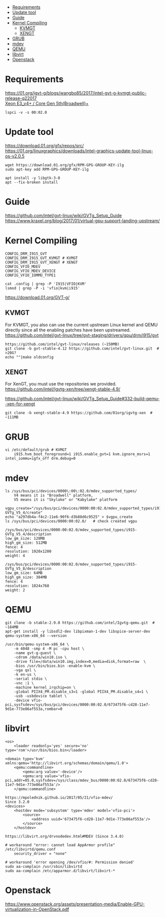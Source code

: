 <!-- TOC -->

- [Requirements](#requirements)
- [Update tool](#update-tool)
- [Guide](#guide)
- [Kernel Compiling](#kernel-compiling)
    - [KVMGT](#kvmgt)
    - [XENGT](#xengt)
- [GRUB](#grub)
- [mdev](#mdev)
- [QEMU](#qemu)
- [libvirt](#libvirt)
- [Openstack](#openstack)

<!-- /TOC -->

# Requirements
https://01.org/igvt-g/blogs/wangbo85/2017/intel-gvt-g-kvmgt-public-release-q22017  
[Xeon E3_v4+ / Core Gen 5th(Broadwell)+](https://en.wikipedia.org/wiki/List_of_Intel_graphics_processing_units#Eighth_generation)

    lspci -v -s 00:02.0

# Update tool
https://download.01.org/gfx/repos/src/  
https://01.org/linuxgraphics/downloads/intel-graphics-update-tool-linux-os-v2.0.5

    wget https://download.01.org/gfx/RPM-GPG-GROUP-KEY-ilg
    sudo apt-key add RPM-GPG-GROUP-KEY-ilg

    apt install -y libgtk-3-0
    apt --fix-broken install

# Guide
https://github.com/intel/gvt-linux/wiki/GVTg_Setup_Guide  
https://www.kraxel.org/blog/2017/01/virtual-gpu-support-landing-upstream/

# Kernel Compiling
    CONFIG_DRM_I915_GVT
    CONFIG_DRM_I915_GVT_KVMGT # KVMGT
    CONFIG_DRM_I915_GVT_XENGT # XENGT
    CONFIG_VFIO_MDEV
    CONFIG_VFIO_MDEV_DEVICE
    CONFIG_VFIO_IOMMU_TYPE1

    cat .config | grep -P 'I915|VFIO|KVM'
    lsmod | grep -P -i 'vfio|kvm|i915'

https://download.01.org/GVT-g/

## KVMGT
For KVMGT, you also can use the current upstream Linux kernel and QEMU directly since all the enabling patches have been upstreamed.  
https://github.com/intel/gvt-linux/tree/gvt-staging/drivers/gpu/drm/i915/gvt

    https://github.com/intel/gvt-linux/releases (~150MB)
    git clone -b gvt-stable-4.12 https://github.com/intel/gvt-linux.git  # >20G?
    echo ""|make oldconfig

## XENGT
For XenGT, you must use the repositories we provided.  
https://github.com/intel/Igvtg-xen/tree/xengt-stable-4.9/

https://github.com/intel/gvt-linux/wiki/GVTg_Setup_Guide#332-build-qemu--xen-for-xengt

    git clone -b xengt-stable-4.9 https://github.com/01org/igvtg-xen  # ~111MB

# GRUB
    vi /etc/default/grub # KVMGT
        i915.hvm_boot_foreground=1 i915.enable_gvt=1 kvm.ignore_msrs=1 intel_iommu=igfx_off drm.debug=0

# mdev
    ls /sys/bus/pci/devices/0000\:00\:02.0/mdev_supported_types/
        V4 means it is "Broadwell" platform, 
        V5 means it is "Skylake" or "Kabylake" platform

    vgpu_create="/sys/bus/pci/devices/0000:00:02.0/mdev_supported_types/i915-GVTg_V5_4/create"
    echo "a297db4a-f4c2-11e6-90f6-d3b88d6c9525" > $vgpu_create
    ls /sys/bus/pci/devices/0000:00:02.0/   # check created vgpu

    /sys/bus/pci/devices/0000:00:02.0/mdev_supported_types/i915-GVTg_V5_4/description
    low_gm_size: 128MB
    high_gm_size: 512MB
    fence: 4
    resolution: 1920x1200
    weight: 4

    /sys/bus/pci/devices/0000:00:02.0/mdev_supported_types/i915-GVTg_V5_8/description
    low_gm_size: 64MB
    high_gm_size: 384MB
    fence: 4
    resolution: 1024x768
    weight: 2

# QEMU
    git clone -b stable-2.9.0 https://github.com/intel/Igvtg-qemu.git  # ~184MB
    apt-get install -y libsdl2-dev libpixman-1-dev libspice-server-dev
    qemu-system-x86_64 --version

    /usr/bin/qemu-system-x86_64 \
        -m 4048 -smp 4 -M pc -cpu host \
        -name gvt-g-guest \
        -cdrom /data/win10.iso \
        -drive file=/data/win10.img,index=0,media=disk,format=raw  \
        -bios /usr/bin/bios.bin -enable-kvm \
        -vga qxl \
        -k en-us \
        -serial stdio \
        -vnc :1 \
        -machine kernel_irqchip=on \
        -global PIIX4_PM.disable_s3=1 -global PIIX4_PM.disable_s4=1 \
        -usb -usbdevice tablet \
        -device vfio-pci,sysfsdev=/sys/bus/pci/devices/0000:00:02.0/673475f6-cd28-11e7-9d1e-773e86af553a,rombar=0

# libvirt
    <os>
        <loader readonly='yes' secure='no' type='rom'>/usr/bin/bios.bin</loader>

    <domain type='kvm' xmlns:qemu='http://libvirt.org/schemas/domain/qemu/1.0'>
        <qemu:commandline>
            <qemu:arg value='-device'/>
            <qemu:arg value='vfio-pci,addr=05.0,sysfsdev=/sys/class/mdev_bus/0000:00:02.0/673475f6-cd28-11e7-9d1e-773e86af553a'/>
        </qemu:commandline>

    https://mpolednik.github.io/2017/05/21/vfio-mdev/
    Since 3.2.0
    <devices>
        <hostdev mode='subsystem' type='mdev' model='vfio-pci'>
            <source>
                <address uuid='673475f6-cd28-11e7-9d1e-773e86af553a'/>
            </source>
        </hostdev>

    https://libvirt.org/drvnodedev.html#MDEV (Since 3.4.0)

    # workaround "error: cannot load AppArmor profile"
    /etc/libvirtd/qemu.conf
        security_driver = "none"

    # workaround 'error opening /dev/vfio/#: Permission denied'
    sudo aa-complain /usr/sbin/libvirtd
    sudo aa-complain /etc/apparmor.d/libvirt/libvirt-*

# Openstack
https://www.openstack.org/assets/presentation-media/Enable-GPU-virtualization-in-OpenStack.pdf